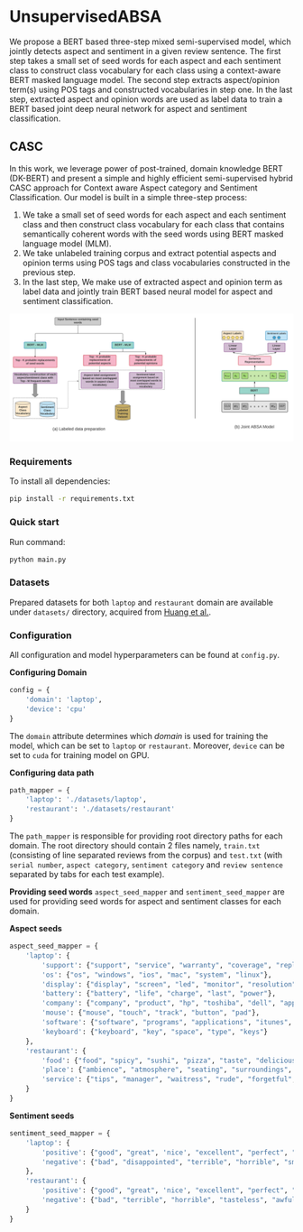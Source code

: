 # UnsupervisedABSA
We propose a BERT based three-step mixed semi-supervised model, which jointly detects aspect and sentiment in a given review sentence. The first step takes a small set of seed words for each aspect and each sentiment class to construct class vocabulary for each class using a context-aware BERT masked language model. The second step extracts aspect/opinion term(s) using POS tags and constructed vocabularies in step one. In the last step, extracted aspect and opinion words are used as label data to train a BERT based joint deep neural network for aspect and sentiment classification.

## CASC
In this work, we leverage power of post-trained, domain knowledge BERT (DK-BERT) and present a simple and highly efficient semi-supervised hybrid CASC approach for Context aware Aspect category and Sentiment Classification. Our model is built in a simple three-step process: 
1. We take a small set of seed words for each aspect and each sentiment class and then construct class vocabulary for each class that contains semantically coherent words with the seed words using BERT masked language model (MLM).
2. We take unlabeled training corpus and extract potential aspects and opinion terms using POS tags and class vocabularies constructed in the previous step.
3. In the last step, We make use of extracted aspect and opinion term as label data and jointly train BERT based neural model for aspect and sentiment classification.

<img src="Framework.png" width=1200>

### Requirements

To install all dependencies:
```bash
pip install -r requirements.txt
```

### Quick start
Run command:
```bash
python main.py
```

### Datasets
Prepared datasets for both `laptop` and `restaurant` domain are available under `datasets/` directory, acquired from [Huang et al.](https://github.com/teapot123/JASen).

### Configuration
All configuration and model hyperparameters can be found at `config.py`.

**Configuring Domain**
```python
config = {
    'domain': 'laptop',
    'device': 'cpu'
}
```
The `domain` attribute determines which *domain* is used for training the model, which can be set to `laptop` or `restaurant`. Moreover, `device` can be set to `cuda` for training model on GPU.

**Configuring data path**
```python
path_mapper = {
    'laptop': './datasets/laptop',
    'restaurant': './datasets/restaurant'
}
```
The `path_mapper` is responsible for providing root directory paths for each domain. The root directory should contain 2 files namely, `train.txt` (consisting of line separated reviews from the corpus) and `test.txt` (with `serial number`, `aspect category`, `sentiment category` and `review sentence` separated by tabs for each test example).

**Providing seed words**
`aspect_seed_mapper` and `sentiment_seed_mapper` are used for providing seed words for aspect and sentiment classes for each domain.

**Aspect seeds**
```python
aspect_seed_mapper = {
    'laptop': {
        'support': {"support", "service", "warranty", "coverage", "replace"},
        'os': {"os", "windows", "ios", "mac", "system", "linux"},
        'display': {"display", "screen", "led", "monitor", "resolution"},
        'battery': {"battery", "life", "charge", "last", "power"},
        'company': {"company", "product", "hp", "toshiba", "dell", "apple", "lenovo"},
        'mouse': {"mouse", "touch", "track", "button", "pad"},
        'software': {"software", "programs", "applications", "itunes", "photo"},
        'keyboard': {"keyboard", "key", "space", "type", "keys"}
    },
    'restaurant': {
        'food': {"food", "spicy", "sushi", "pizza", "taste", "delicious", "bland", "drinks", "flavourful"},
        'place': {"ambience", "atmosphere", "seating", "surroundings", "environment", "location", "decoration", "spacious", "comfortable", "place"},
        'service': {"tips", "manager", "waitress", "rude", "forgetful", "host", "server", "service", "quick", "staff"}
    }
}
```

**Sentiment seeds**
```python
sentiment_seed_mapper = {
    'laptop': {
        'positive': {"good", "great", 'nice', "excellent", "perfect", "impressed", "best", "thin", "cheap", "fast"},
        'negative': {"bad", "disappointed", "terrible", "horrible", "small", "slow", "broken", "complaint", "malware", "virus", "junk", "crap", "cramped", "cramp"}
    },
    'restaurant': {
        'positive': {"good", "great", 'nice', "excellent", "perfect", "fresh", "warm", "friendly", "delicious", "fast", "quick", "clean"},
        'negative': {"bad", "terrible", "horrible", "tasteless", "awful", "smelled", "unorganized", "gross", "disappointment", "spoiled", "vomit", "cold", "slow", "dirty", "rotten", "ugly"}
    }
}
```
